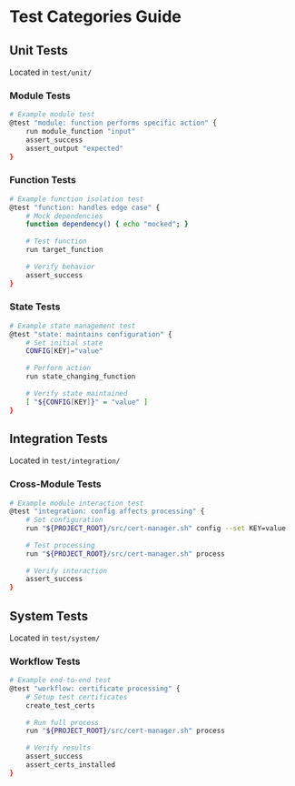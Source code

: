 # Test Categories Guide

## Unit Tests

Located in `test/unit/`

### Module Tests

```bash
# Example module test
@test "module: function performs specific action" {
    run module_function "input"
    assert_success
    assert_output "expected"
}
```

### Function Tests

```bash
# Example function isolation test
@test "function: handles edge case" {
    # Mock dependencies
    function dependency() { echo "mocked"; }
    
    # Test function
    run target_function
    
    # Verify behavior
    assert_success
}
```

### State Tests

```bash
# Example state management test
@test "state: maintains configuration" {
    # Set initial state
    CONFIG[KEY]="value"
    
    # Perform action
    run state_changing_function
    
    # Verify state maintained
    [ "${CONFIG[KEY]}" = "value" ]
}
```

## Integration Tests

Located in `test/integration/`

### Cross-Module Tests

```bash
# Example module interaction test
@test "integration: config affects processing" {
    # Set configuration
    run "${PROJECT_ROOT}/src/cert-manager.sh" config --set KEY=value
    
    # Test processing
    run "${PROJECT_ROOT}/src/cert-manager.sh" process
    
    # Verify interaction
    assert_success
}
```

## System Tests

Located in `test/system/`

### Workflow Tests

```bash
# Example end-to-end test
@test "workflow: certificate processing" {
    # Setup test certificates
    create_test_certs
    
    # Run full process
    run "${PROJECT_ROOT}/src/cert-manager.sh" process
    
    # Verify results
    assert_success
    assert_certs_installed
}
```

